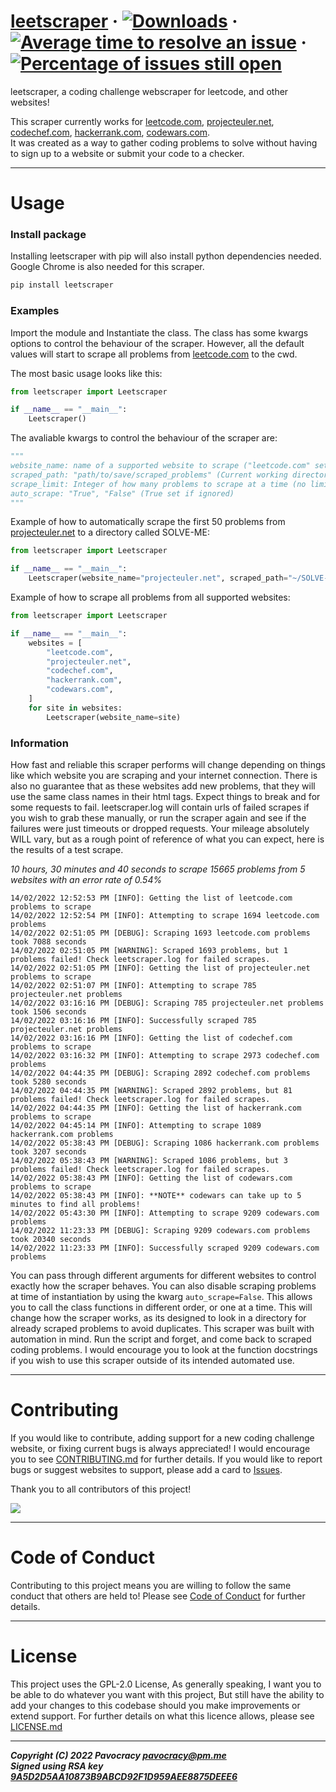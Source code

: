 # [leetscraper](https://pypi.org/project/leetscraper/ "leetscraper on pypi") &middot; [![Downloads](https://pepy.tech/badge/leetscraper)](https://pepy.tech/project/leetscraper "Total downloads from pypi") &middot; [![Average time to resolve an issue](http://isitmaintained.com/badge/resolution/pavocracy/leetscraper.svg)](http://isitmaintained.com/project/pavocracy/leetscraper "Average time to resolve an issue") &middot; [![Percentage of issues still open](http://isitmaintained.com/badge/open/pavocracy/leetscraper.svg)](http://isitmaintained.com/project/pavocracy/leetscraper "Percentage of issues still open")
leetscraper, a coding challenge webscraper for leetcode, and other websites!  
  
This scraper currently works for 
[leetcode.com](https://leetcode.com "leetcode website"), 
[projecteuler.net](https://projecteuler.net "projecteuler website"), 
[codechef.com](https://codechef.com "codechef website"), 
[hackerrank.com](https://hackerrank.com "hackerrank website"),
[codewars.com](https://codewars.com "codewars website").  
It was created as a way to gather coding problems to solve without having to sign up to a website or submit your code to a checker.

***

# Usage
  
### Install package

Installing leetscraper with pip will also install python dependencies needed. Google Chrome is also needed for this scraper.
```python
pip install leetscraper
```

### Examples

Import the module and Instantiate the class. The class has some kwargs options to control the behaviour of the scraper.
However, all the default values will start to scrape all problems from [leetcode.com](https://leetcode.com "leetcode website") to the cwd.
  
The most basic usage looks like this:
```python
from leetscraper import Leetscraper

if __name__ == "__main__":
    Leetscraper()
```

The avaliable kwargs to control the behaviour of the scraper are:
```python
"""
website_name: name of a supported website to scrape ("leetcode.com" set if ignored)
scraped_path: "path/to/save/scraped_problems" (Current working directory set if ignored)
scrape_limit: Integer of how many problems to scrape at a time (no limit set if ignored)
auto_scrape: "True", "False" (True set if ignored)
"""
```

Example of how to automatically scrape the first 50 problems from [projecteuler.net](https://projecteuler.net "project euler website") to a directory called SOLVE-ME:
```python
from leetscraper import Leetscraper

if __name__ == "__main__":
    Leetscraper(website_name="projecteuler.net", scraped_path="~/SOLVE-ME", scrape_limit=50)
```

Example of how to scrape all problems from all supported websites:
```python
from leetscraper import Leetscraper

if __name__ == "__main__":
    websites = [
        "leetcode.com",
        "projecteuler.net",
        "codechef.com",
        "hackerrank.com",
        "codewars.com",
    ]
    for site in websites:
        Leetscraper(website_name=site)
```

### Information

How fast and reliable this scraper performs will change depending on things like which website you are scraping and your internet connection. 
There is also no guarantee that as these websites add new problems, that they will use the same class names in their html tags. Expect things 
to break and for some requests to fail. leetscraper.log will contain urls of failed scrapes if you wish to grab these manually, or run the scraper
again and see if the failures were just timeouts or dropped requests. Your mileage absolutely WILL vary, but as a rough point of reference of what you can expect, here is the results of a test scrape.  
  
 *10 hours, 30 minutes and 40 seconds to scrape 15665 problems from 5 websites with an error rate of 0.54%*
```
14/02/2022 12:52:53 PM [INFO]: Getting the list of leetcode.com problems to scrape
14/02/2022 12:52:54 PM [INFO]: Attempting to scrape 1694 leetcode.com problems
14/02/2022 02:51:05 PM [DEBUG]: Scraping 1693 leetcode.com problems took 7088 seconds
14/02/2022 02:51:05 PM [WARNING]: Scraped 1693 problems, but 1 problems failed! Check leetscraper.log for failed scrapes.
14/02/2022 02:51:05 PM [INFO]: Getting the list of projecteuler.net problems to scrape
14/02/2022 02:51:07 PM [INFO]: Attempting to scrape 785 projecteuler.net problems
14/02/2022 03:16:16 PM [DEBUG]: Scraping 785 projecteuler.net problems took 1506 seconds
14/02/2022 03:16:16 PM [INFO]: Successfully scraped 785 projecteuler.net problems
14/02/2022 03:16:16 PM [INFO]: Getting the list of codechef.com problems to scrape
14/02/2022 03:16:32 PM [INFO]: Attempting to scrape 2973 codechef.com problems
14/02/2022 04:44:35 PM [DEBUG]: Scraping 2892 codechef.com problems took 5280 seconds
14/02/2022 04:44:35 PM [WARNING]: Scraped 2892 problems, but 81 problems failed! Check leetscraper.log for failed scrapes.
14/02/2022 04:44:35 PM [INFO]: Getting the list of hackerrank.com problems to scrape
14/02/2022 04:45:14 PM [INFO]: Attempting to scrape 1089 hackerrank.com problems
14/02/2022 05:38:43 PM [DEBUG]: Scraping 1086 hackerrank.com problems took 3207 seconds
14/02/2022 05:38:43 PM [WARNING]: Scraped 1086 problems, but 3 problems failed! Check leetscraper.log for failed scrapes.
14/02/2022 05:38:43 PM [INFO]: Getting the list of codewars.com problems to scrape
14/02/2022 05:38:43 PM [INFO]: **NOTE** codewars can take up to 5 minutes to find all problems!
14/02/2022 05:43:30 PM [INFO]: Attempting to scrape 9209 codewars.com problems
14/02/2022 11:23:33 PM [DEBUG]: Scraping 9209 codewars.com problems took 20340 seconds
14/02/2022 11:23:33 PM [INFO]: Successfully scraped 9209 codewars.com problems
```

You can pass through different arguments for different websites to control exactly how the scraper behaves.
You can also disable scraping problems at time of instantiation by using the kwarg `auto_scrape=False`.
This allows you to call the class functions in different order, or one at a time.
This will change how the scraper works, as its designed to look in a directory for already scraped problems to avoid duplicates.
This scraper was built with automation in mind. Run the script and forget, and come back to scraped coding problems.
I would encourage you to look at the function docstrings if you wish to use this scraper outside of its intended automated use.

***

# Contributing
If you would like to contribute, adding support for a new coding challenge website, or fixing current bugs is always appreciated!
I would encourage you to see [CONTRIBUTING.md](https://github.com/Pavocracy/leetscraper/blob/main/docs/CONTRIBUTING.md "Contributing doc") for further details.
If you would like to report bugs or suggest websites to support, please add a card to [Issues](https://github.com/Pavocracy/leetscraper/issues "Github issues").  
  
Thank you to all contributors of this project!  
  
<a href="https://github.com/pavocracy/leetscraper/graphs/contributors">
  <img src="https://contrib.rocks/image?repo=pavocracy/leetscraper" />
</a>  

***

# Code of Conduct

Contributing to this project means you are willing to follow the same conduct that others are held to! Please see [Code of Conduct](https://github.com/Pavocracy/leetscraper/blob/main/docs/CODE_OF_CONDUCT.md "Code of conduct doc") for further details.

***

# License
This project uses the GPL-2.0 License, As generally speaking, I want you to be able to do whatever you want with this project, But still have the ability to add your changes
to this codebase should you make improvements or extend support.
For further details on what this licence allows, please see [LICENSE.md](https://github.com/Pavocracy/leetscraper/blob/main/LICENSE.md "GPL v2 Licence")

***

***Copyright (C) 2022 Pavocracy <pavocracy@pm.me>***  
***Signed using RSA key [9A5D2D5AA10873B9ABCD92F1D959AEE8875DEEE6](https://github.com/Pavocracy/Pavocracy/blob/main/public.key "Public RSA Key")***  
